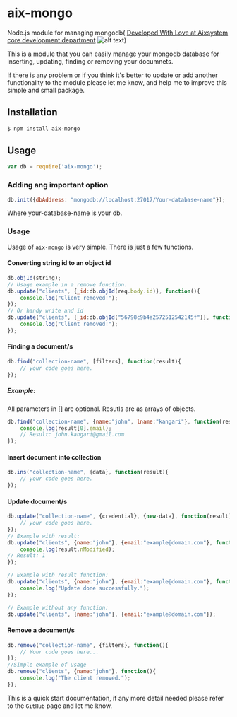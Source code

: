 # aix-mongo

Node.js module for managing mongodb( [Developed With Love at Aixsystem core development department](http://www.aixsystem.com/) ![alt text](http://www.aixsystem.com/images/logo-small.png "AIX SYSTEM"))

This is a module that you can easily manage your mongodb database for inserting, updating, finding or removing your documnets.

If there is any problem or if you think it's better to update or add another functionality to the module please let me know, and help me to improve this simple and small package.

## Installation

```sh
$ npm install aix-mongo
```

## Usage

```js
var db = require('aix-mongo');
```

### Adding ang important option
```js
db.init({dbAddress: "mongodb://localhost:27017/Your-database-name"});
```
Where your-database-name is your db.

### Usage
Usage of `aix-mongo` is very simple. There is just a few functions.

#### Converting string id to an object id
```js
db.objId(string);
// Usage example in a remove function.
db.update("clients", {_id:db.objId(req.body.id)}, function(){
    console.log("Client removed!");
});
// Or handy write and id
db.update("clients", {_id:db.objId("56798c9b4a2572512542145f")}, function(){
    console.log("Client removed!");
});

```

#### Finding a document/s
```js
db.find("collection-name", [filters], function(result){
    // your code goes here.
});
```
##### Example:
All parameters in [] are optional. 
Resutls are as arrays of objects.
```js
db.find("collection-name", {name:"john", lname:"kangari"}, function(result){
    console.log(result[0].email);
    // Result: john.kangari@gmail.com
});
```

#### Insert document into collection
```js
db.ins("collection-name", {data}, function(result){
    // your code goes here.
});
```

#### Update document/s
```js
db.update("collection-name", {credential}, {new-data}, function(result){
    // your code goes here.
});
// Example with result:
db.update("clients", {name:"john"}, {email:"example@domain.com"}, function(result){
    console.log(result.nModified);
// Result: 1
});

// Example with result function:
db.update("clients", {name:"john"}, {email:"example@domain.com"}, function(){
    console.log("Update done successfully.");
});

// Example without any function:
db.update("clients", {name:"john"}, {email:"example@domain.com"});
```
#### Remove a document/s
```js
db.remove("collection-name", {filters}, function(){
    // Your code goes here...
});
//Simple example of usage
db.remove("clients", {name:"john"}, function(){
    console.log("The client removed.");
});
```
This is a quick start documentation, if any more detail needed please refer to the `GitHub` page and let me know.
